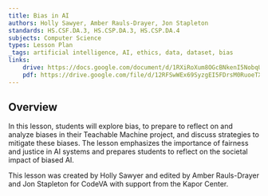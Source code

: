 ```yaml
---
title: Bias in AI
authors: Holly Sawyer, Amber Rauls-Drayer, Jon Stapleton
standards: HS.CSF.DA.3, HS.CSP.DA.3, HS.CSP.DA.4
subjects: Computer Science
types: Lesson Plan
_tags: artificial intelligence, AI, ethics, data, dataset, bias
links:
    drive: https://docs.google.com/document/d/1RXiRoXum8OGcBNkenI5NobqUJ_9GKTdqszaltg76nic/edit?usp=sharing
    pdf: https://drive.google.com/file/d/12RFSwWEx69SyzgEI5FDrsM0RuoeTXy5o/view?usp=drive_link
---
```


## Overview

In this lesson, students will explore bias, to prepare to reflect on and analyze biases in their Teachable Machine project, and discuss strategies to mitigate these biases. The lesson emphasizes the importance of fairness and justice in AI systems and prepares students to reflect on the societal impact of biased AI. 

This lesson was created by Holly Sawyer and edited by Amber Rauls-Drayer and Jon Stapleton for CodeVA with support from the Kapor Center.
